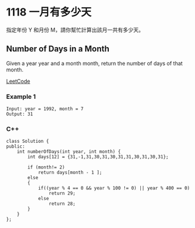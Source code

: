 # 1118 一月有多少天

指定年份 Y 和月份 M，請你幫忙計算出該月一共有多少天。

## Number of Days in a Month

Given a year year and a month month, return the number of days of that month.

[LeetCode](https://leetcode-cn.com/number-of-days-in-a-month/)

### Example 1
```
Input: year = 1992, month = 7
Output: 31
```

### C++ 

```
class Solution {
public:
    int numberOfDays(int year, int month) {
        int days[12] = {31,-1,31,30,31,30,31,31,30,31,30,31};
        
        if (month!= 2)
            return days[month - 1 ];
        else
        {
            if((year % 4 == 0 && year % 100 != 0) || year % 400 == 0)
                return 29;
            else
                return 28;
        }
    }
};
```
